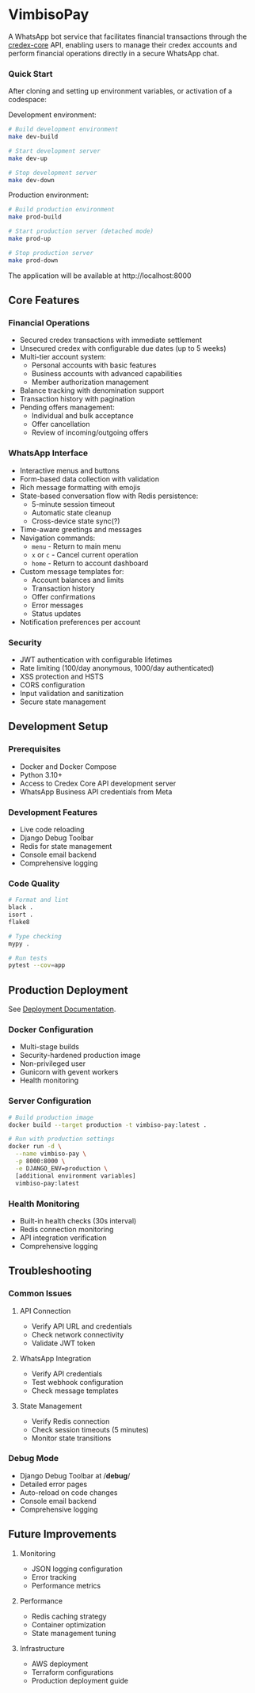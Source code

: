 # VimbisoPay

A WhatsApp bot service that facilitates financial transactions through the [credex-core](https://github.com/Great-Sun-Group/credex-core) API, enabling users to manage their credex accounts and perform financial operations directly in a secure WhatsApp chat.

### Quick Start
After cloning and setting up environment variables, or activation of a codespace:

Development environment:
```bash
# Build development environment
make dev-build

# Start development server
make dev-up

# Stop development server
make dev-down
```

Production environment:
```bash
# Build production environment
make prod-build

# Start production server (detached mode)
make prod-up

# Stop production server
make prod-down
```

The application will be available at http://localhost:8000

## Core Features

### Financial Operations
- Secured credex transactions with immediate settlement
- Unsecured credex with configurable due dates (up to 5 weeks)
- Multi-tier account system:
  - Personal accounts with basic features
  - Business accounts with advanced capabilities
  - Member authorization management
- Balance tracking with denomination support
- Transaction history with pagination
- Pending offers management:
  - Individual and bulk acceptance
  - Offer cancellation
  - Review of incoming/outgoing offers

### WhatsApp Interface
- Interactive menus and buttons
- Form-based data collection with validation
- Rich message formatting with emojis
- State-based conversation flow with Redis persistence:
  - 5-minute session timeout
  - Automatic state cleanup
  - Cross-device state sync(?)
- Time-aware greetings and messages
- Navigation commands:
  - `menu` - Return to main menu
  - `x` or `c` - Cancel current operation
  - `home` - Return to account dashboard
- Custom message templates for:
  - Account balances and limits
  - Transaction history
  - Offer confirmations
  - Error messages
  - Status updates
- Notification preferences per account

### Security
- JWT authentication with configurable lifetimes
- Rate limiting (100/day anonymous, 1000/day authenticated)
- XSS protection and HSTS
- CORS configuration
- Input validation and sanitization
- Secure state management

## Development Setup

### Prerequisites
- Docker and Docker Compose
- Python 3.10+
- Access to Credex Core API development server
- WhatsApp Business API credentials from Meta

### Development Features
- Live code reloading
- Django Debug Toolbar
- Redis for state management
- Console email backend
- Comprehensive logging

### Code Quality
```bash
# Format and lint
black .
isort .
flake8

# Type checking
mypy .

# Run tests
pytest --cov=app
```

## Production Deployment
See [Deployment Documentation](docs/deployment.md).

### Docker Configuration
- Multi-stage builds
- Security-hardened production image
- Non-privileged user
- Gunicorn with gevent workers
- Health monitoring

### Server Configuration
```bash
# Build production image
docker build --target production -t vimbiso-pay:latest .

# Run with production settings
docker run -d \
  --name vimbiso-pay \
  -p 8000:8000 \
  -e DJANGO_ENV=production \
  [additional environment variables]
  vimbiso-pay:latest
```

### Health Monitoring
- Built-in health checks (30s interval)
- Redis connection monitoring
- API integration verification
- Comprehensive logging

## Troubleshooting

### Common Issues
1. API Connection
   - Verify API URL and credentials
   - Check network connectivity
   - Validate JWT token

2. WhatsApp Integration
   - Verify API credentials
   - Test webhook configuration
   - Check message templates

3. State Management
   - Verify Redis connection
   - Check session timeouts (5 minutes)
   - Monitor state transitions

### Debug Mode
- Django Debug Toolbar at /__debug__/
- Detailed error pages
- Auto-reload on code changes
- Console email backend
- Comprehensive logging

## Future Improvements

1. Monitoring
   - JSON logging configuration
   - Error tracking
   - Performance metrics

2. Performance
   - Redis caching strategy
   - Container optimization
   - State management tuning

3. Infrastructure
   - AWS deployment
   - Terraform configurations
   - Production deployment guide
